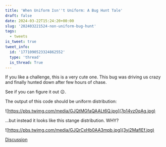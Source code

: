 ```yaml
---
title: 'When Uniform Isn''t Uniform: A Bug Hunt Tale'
draft: false
date: 2024-03-22T15:24:20+00:00
slug: '202403221524-non-uniform-bug-hunt'
tags:
  - tweets
is_tweet: true
tweet_info:
  id: '1771090523324862552'
  type: 'thread'
  is_thread: True
---
```




If you like a challenge, this is a very cute one. This bug was driving us crazy and finally hunted down after few hours of chase.

See if you can figure it out 😉.

The output of this code should be uniform distribution:

![https://pbs.twimg.com/media/GJQtMGfaQAALt6Q.jpg](7p14vz0qAg.jpg)

...but instead it looks like this stange distribution. WHY?

![https://pbs.twimg.com/media/GJQrCxHb0AA3mpb.jpg](3yi2MaflEf.jpg)

[Discussion](https://x.com/sytelus/status/1771090523324862552)
